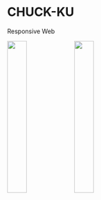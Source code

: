 # CHUCK-KU

Responsive Web

<img src="https://user-images.githubusercontent.com/40309508/103150656-8de44000-47b9-11eb-8137-13e3cddeead8.JPG" width="30%"></img>
<img src="https://user-images.githubusercontent.com/40309508/103150659-8e7cd680-47b9-11eb-99a3-273b1f4485af.JPG" width="30%"></img>

